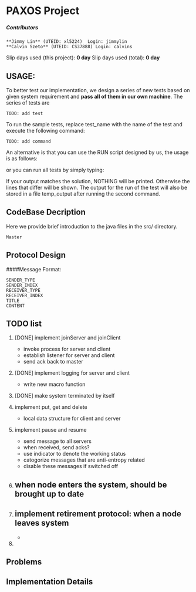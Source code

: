 PAXOS Project 
=============

##### Contributors 
 	**Jimmy Lin** (UTEID: xl5224)  Login: jimmylin 
 	**Calvin Szeto** (UTEID: CS37888) Login: calvins

Slip days used (this project): __0 day__ 
Slip days used (total): __0 day__

USAGE:
---------------

To better test our implementation, we design a series of new tests based on given system requirement and **pass all of them in our own machine**. The series of tests are 

    TODO: add test

To run the sample tests, replace test_name with the name of the test and execute the following command:

    TODO: add command
	
An alternative is that you can use the RUN script designed by us, the usage is as follows:


or you can run all tests by simply typing:


If your output matches the solution, NOTHING will be printed. Otherwise the lines that differ will be shown. 
The output for the run of the test will also be stored in a file temp_output after running the second command.

CodeBase Decription
------------------
Here we provide brief introduction to the java files in the src/ directory.

	Master 

Protocol Design
----------------

####Message Format: 

	SENDER_TYPE 
	SENDER_INDEX
	RECEIVER_TYPE
	RECEIVER_INDEX
	TITLE
	CONTENT

TODO list
--------------
1. [DONE] implement joinServer and joinClient
    - invoke process for server and client
    - establish listener for server and client
    - send ack back to master

2. [DONE] implement logging for server and client
    - write new macro function

3. [DONE] make system terminated by itself

4. implement put, get and delete
    - local data structure for client and server

5. implement pause and resume
    - send message to all servers
    - when received, send acks?
    - use indicator to denote the working status
    - catogorize messages that are anti-entropy related 
    - disable these messages if switched off

6.  when node enters the system, should be brought up to date
    - 

7. implement retirement protocol: when a node leaves system
    - 
    - 

8. 

Problems
---------------

Implementation Details
---------------



